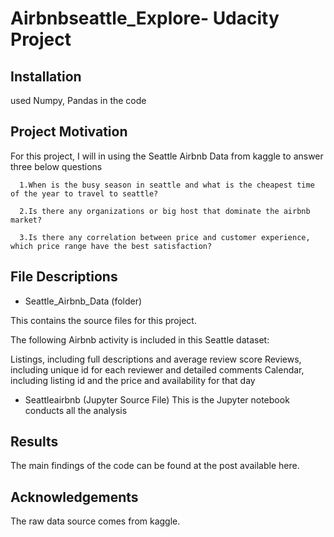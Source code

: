 # Airbnbseattle_Explore- Udacity Project



## Installation

used Numpy, Pandas in the code


## Project Motivation
For this project, I will in using the Seattle Airbnb Data from kaggle to answer three below questions

      1.When is the busy season in seattle and what is the cheapest time of the year to travel to seattle?
   
      2.Is there any organizations or big host that dominate the airbnb market?
   
      3.Is there any correlation between price and customer experience, which price range have the best satisfaction?

## File Descriptions

- Seattle_Airbnb_Data (folder)

This contains the source files for this project.

The following Airbnb activity is included in this Seattle dataset:

Listings, including full descriptions and average review score
Reviews, including unique id for each reviewer and detailed comments
Calendar, including listing id and the price and availability for that day

- Seattleairbnb (Jupyter Source File)
This is the Jupyter notebook conducts all the analysis

## Results
The main findings of the code can be found at the post available here.

## Acknowledgements
The raw data source comes from kaggle.
